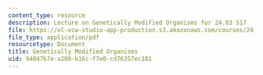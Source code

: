```yaml
---
content_type: resource
description: Lecture on Genetically Modified Organisms for 24.03 S17
file: https://ol-ocw-studio-app-production.s3.amazonaws.com/courses/24-03-good-food-ethics-and-politics-of-food-spring-2017/94047b7ea208b16cf7e0cd76357ec181_MIT24_03S17_lec24.pdf
file_type: application/pdf
resourcetype: Document
title: Genetically Modified Organisms
uid: 94047b7e-a208-b16c-f7e0-cd76357ec181
---
```

